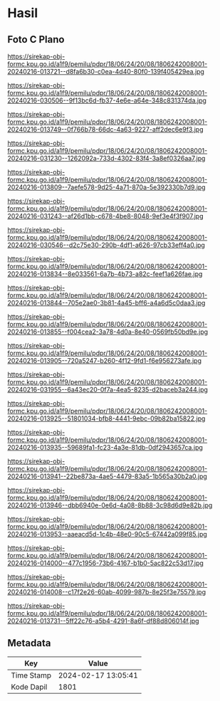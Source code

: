 # Hasil

## Foto C Plano

https://sirekap-obj-formc.kpu.go.id/a1f9/pemilu/pdpr/18/06/24/20/08/1806242008001-20240216-013721--d8fa6b30-c0ea-4d40-80f0-139f405429ea.jpg

https://sirekap-obj-formc.kpu.go.id/a1f9/pemilu/pdpr/18/06/24/20/08/1806242008001-20240216-030506--9f13bc6d-fb37-4e6e-a64e-348c831374da.jpg

https://sirekap-obj-formc.kpu.go.id/a1f9/pemilu/pdpr/18/06/24/20/08/1806242008001-20240216-013749--0f766b78-66dc-4a63-9227-aff2dec6e9f3.jpg

https://sirekap-obj-formc.kpu.go.id/a1f9/pemilu/pdpr/18/06/24/20/08/1806242008001-20240216-031230--1262092a-733d-4302-83f4-3a8ef0326aa7.jpg

https://sirekap-obj-formc.kpu.go.id/a1f9/pemilu/pdpr/18/06/24/20/08/1806242008001-20240216-013809--7aefe578-9d25-4a71-870a-5e392330b7d9.jpg

https://sirekap-obj-formc.kpu.go.id/a1f9/pemilu/pdpr/18/06/24/20/08/1806242008001-20240216-031243--af26d1bb-c678-4be8-8048-9ef3e4f3f907.jpg

https://sirekap-obj-formc.kpu.go.id/a1f9/pemilu/pdpr/18/06/24/20/08/1806242008001-20240216-030546--d2c75e30-290b-4df1-a626-97cb33eff4a0.jpg

https://sirekap-obj-formc.kpu.go.id/a1f9/pemilu/pdpr/18/06/24/20/08/1806242008001-20240216-013834--8e033561-6a7b-4b73-a82c-feef1a626fae.jpg

https://sirekap-obj-formc.kpu.go.id/a1f9/pemilu/pdpr/18/06/24/20/08/1806242008001-20240216-013844--705e2ae0-3b81-4a45-bff6-a4a6d5c0daa3.jpg

https://sirekap-obj-formc.kpu.go.id/a1f9/pemilu/pdpr/18/06/24/20/08/1806242008001-20240216-013855--f004cea2-3a78-4d0a-8e40-0569fb50bd9e.jpg

https://sirekap-obj-formc.kpu.go.id/a1f9/pemilu/pdpr/18/06/24/20/08/1806242008001-20240216-013905--720a5247-b260-4f12-9fd1-f6e956273afe.jpg

https://sirekap-obj-formc.kpu.go.id/a1f9/pemilu/pdpr/18/06/24/20/08/1806242008001-20240216-031955--6a43ec20-0f7a-4ea5-8235-d2baceb3a244.jpg

https://sirekap-obj-formc.kpu.go.id/a1f9/pemilu/pdpr/18/06/24/20/08/1806242008001-20240216-013925--51801034-bfb8-4441-9ebc-09b82ba15822.jpg

https://sirekap-obj-formc.kpu.go.id/a1f9/pemilu/pdpr/18/06/24/20/08/1806242008001-20240216-013935--59689fa1-fc23-4a3e-81db-0df2943657ca.jpg

https://sirekap-obj-formc.kpu.go.id/a1f9/pemilu/pdpr/18/06/24/20/08/1806242008001-20240216-013941--22be873a-4ae5-4479-83a5-1b565a30b2a0.jpg

https://sirekap-obj-formc.kpu.go.id/a1f9/pemilu/pdpr/18/06/24/20/08/1806242008001-20240216-013946--dbb6940e-0e6d-4a08-8b88-3c98d6d9e82b.jpg

https://sirekap-obj-formc.kpu.go.id/a1f9/pemilu/pdpr/18/06/24/20/08/1806242008001-20240216-013953--aaeacd5d-1c4b-48e0-90c5-67442a099f85.jpg

https://sirekap-obj-formc.kpu.go.id/a1f9/pemilu/pdpr/18/06/24/20/08/1806242008001-20240216-014000--477c1956-73b6-4167-b1b0-5ac822c53d17.jpg

https://sirekap-obj-formc.kpu.go.id/a1f9/pemilu/pdpr/18/06/24/20/08/1806242008001-20240216-014008--c17f2e26-60ab-4099-987b-8e25f3e75579.jpg

https://sirekap-obj-formc.kpu.go.id/a1f9/pemilu/pdpr/18/06/24/20/08/1806242008001-20240216-013731--5ff22c76-a5b4-4291-8a6f-df88d806014f.jpg


## Metadata

| Key        | Value               |
| ---------- | ------------------- |
| Time Stamp | 2024-02-17 13:05:41 |
| Kode Dapil | 1801                |



